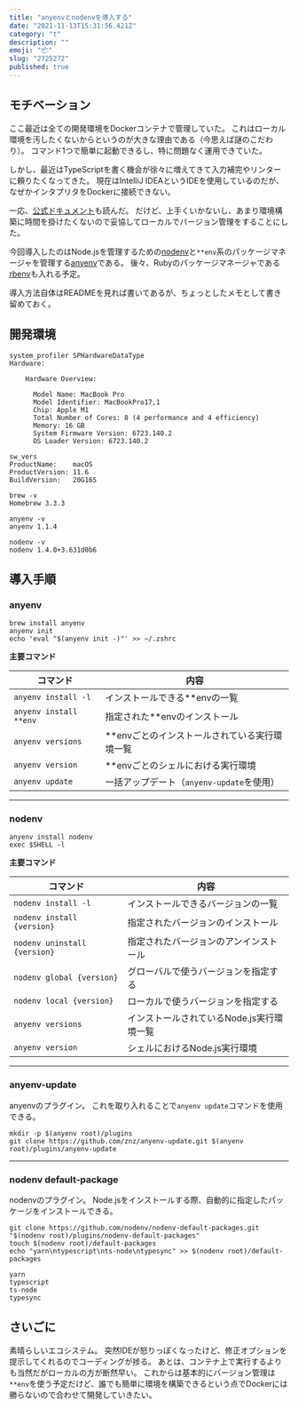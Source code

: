 ```yaml
---
title: "anyenvとnodenvを導入する"
date: "2021-11-13T15:31:56.421Z"
category: "t"
description: ""
emoji: "📦"
slug: "2725272"
published: true
---
```


## モチベーション

ここ最近は全ての開発環境をDockerコンテナで管理していた。
これはローカル環境を汚したくないからというのが大きな理由である（今思えば謎のこだわり）。
コマンド1つで簡単に起動できるし、特に問題なく運用できていた。

しかし、最近はTypeScriptを書く機会が徐々に増えてきて入力補完やリンターに頼りたくなってきた。
現在はIntelliJ IDEAというIDEを使用しているのだが、なぜかインタプリタをDockerに接続できない。

一応、[公式ドキュメント](https://www.jetbrains.com/help/idea/node-with-docker.html)も読んだ。
だけど、上手くいかないし、あまり環境構築に時間を掛けたくないので妥協してローカルでバージョン管理をすることにした。

今回導入したのはNode.jsを管理するための[nodenv](https://github.com/nodenv/nodenv)と`**env`系のパッケージマネージャを管理する[anyenv](https://github.com/anyenv/anyenv)である。
後々、Rubyのパッケージマネージャである[rbenv](https://github.com/rbenv/rbenv)も入れる予定。

導入方法自体はREADMEを見れば書いてあるが、ちょっとしたメモとして書き留めておく。

## 開発環境

```shell:title=Zsh {outputLines: 2-13, 15-18, 20-21, 23-24, 26}{}
system_profiler SPHardwareDataType
Hardware:

    Hardware Overview:

      Model Name: MacBook Pro
      Model Identifier: MacBookPro17,1
      Chip: Apple M1
      Total Number of Cores: 8 (4 performance and 4 efficiency)
      Memory: 16 GB
      System Firmware Version: 6723.140.2
      OS Loader Version: 6723.140.2
      
sw_vers
ProductName:	macOS
ProductVersion: 11.6
BuildVersion:	20G165

brew -v
Homebrew 3.3.3

anyenv -v
anyenv 1.1.4

nodenv -v
nodenv 1.4.0+3.631d0b6
```

## 導入手順

### anyenv

```shell:title=Zsh
brew install anyenv
anyenv init
echo 'eval "$(anyenv init -)"' >> ~/.zshrc
```

**主要コマンド**

| コマンド | 内容 |
| --- | --- |
| `anyenv install -l` | インストールできる**envの一覧 |
| `anyenv install **env` | 指定された**envのインストール |
| `anyenv versions` | **envごとのインストールされている実行環境一覧 |
| `anyenv version` | **envごとのシェルにおける実行環境 |
| `anyenv update` | 一括アップデート（`anyenv-update`を使用）

***

### nodenv

```shell:title=Zsh
anyenv install nodenv
exec $SHELL -l
```

**主要コマンド**

| コマンド | 内容 |
| --- | --- |
| `nodenv install -l` | インストールできるバージョンの一覧 |
| `nodenv install {version}` | 指定されたバージョンのインストール |
| `nodenv uninstall {version}` | 指定されたバージョンのアンインストール |
| `nodenv global {version}` | グローバルで使うバージョンを指定する |
| `nodenv local {version}` | ローカルで使うバージョンを指定する |
| `anyenv versions` | インストールされているNode.js実行環境一覧 |
| `anyenv version` | シェルにおけるNode.js実行環境 |

***

### anyenv-update

anyenvのプラグイン。
これを取り入れることで`anyenv update`コマンドを使用できる。

```shell:title=Zsh
mkdir -p $(anyenv root)/plugins
git clone https://github.com/znz/anyenv-update.git $(anyenv root)/plugins/anyenv-update
```

***

### nodenv default-package

nodenvのプラグイン。
Node.jsをインストールする際、自動的に指定したパッケージをインストールできる。

```shell:title=Zsh
git clone https://github.com/nodenv/nodenv-default-packages.git "$(nodenv root)/plugins/nodenv-default-packages"
touch $(nodenv root)/default-packages
echo "yarn\ntypescript\nts-node\ntypesync" >> $(nodenv root)/default-packages
```

```text:title=./.anyenv/envs/nodenv/default-packages
yarn
typescript
ts-node
typesync
```

## さいごに

素晴らしいエコシステム。
突然IDEが怒りっぽくなったけど、修正オプションを提示してくれるのでコーディングが捗る。
あとは、コンテナ上で実行するよりも当然だがローカルの方が断然早い。
これからは基本的にバージョン管理は`**env`を使う予定だけど、誰でも簡単に環境を構築できるという点でDockerには勝らないので合わせて開発していきたい。

